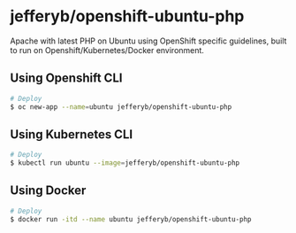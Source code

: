# jefferyb/openshift-ubuntu-php

Apache with latest PHP on Ubuntu using OpenShift specific guidelines, built to run on Openshift/Kubernetes/Docker environment.

## Using Openshift CLI

```bash
# Deploy
$ oc new-app --name=ubuntu jefferyb/openshift-ubuntu-php
```

## Using Kubernetes CLI

```bash
# Deploy
$ kubectl run ubuntu --image=jefferyb/openshift-ubuntu-php
```

## Using Docker

```bash
# Deploy
$ docker run -itd --name ubuntu jefferyb/openshift-ubuntu-php
```
